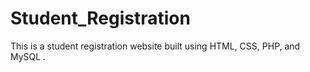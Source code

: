 # Student_Registration
This is a student registration website built using HTML, CSS, PHP, and MySQL .
